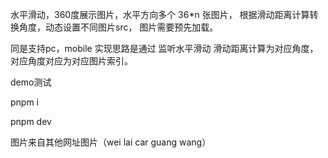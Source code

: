 水平滑动，360度展示图片，水平方向多个 36*n 张图片，
根据滑动距离计算转换角度，动态设置不同图片src，
图片需要预先加载。

同是支持pc，mobile
实现思路是通过 监听水平滑动 滑动距离计算为对应角度，对应角度对应为对应图片索引。

demo测试

pnpm i 

pnpm dev 
 
图片来自其他网址图片（wei lai car guang wang）